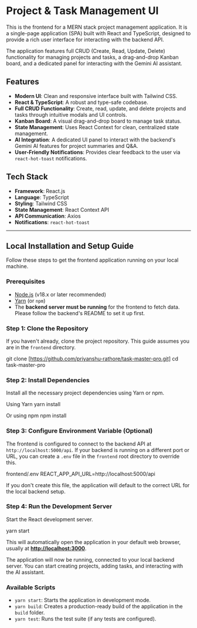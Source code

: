 # Project & Task Management UI

This is the frontend for a MERN stack project management application. It is a single-page application (SPA) built with React and TypeScript, designed to provide a rich user interface for interacting with the backend API.

The application features full CRUD (Create, Read, Update, Delete) functionality for managing projects and tasks, a drag-and-drop Kanban board, and a dedicated panel for interacting with the Gemini AI assistant.

## Features

-   **Modern UI**: Clean and responsive interface built with Tailwind CSS.
-   **React & TypeScript**: A robust and type-safe codebase.
-   **Full CRUD Functionality**: Create, read, update, and delete projects and tasks through intuitive modals and UI controls.
-   **Kanban Board**: A visual drag-and-drop board to manage task status.
-   **State Management**: Uses React Context for clean, centralized state management.
-   **AI Integration**: A dedicated UI panel to interact with the backend's Gemini AI features for project summaries and Q&A.
-   **User-Friendly Notifications**: Provides clear feedback to the user via `react-hot-toast` notifications.

## Tech Stack

-   **Framework**: React.js
-   **Language**: TypeScript
-   **Styling**: Tailwind CSS
-   **State Management**: React Context API
-   **API Communication**: Axios
-   **Notifications**: `react-hot-toast`

---

## Local Installation and Setup Guide

Follow these steps to get the frontend application running on your local machine.

### Prerequisites

-   [Node.js](https://nodejs.org/) (v18.x or later recommended)
-   [Yarn](https://yarnpkg.com/) (or `npm`)
-   The **backend server must be running** for the frontend to fetch data. Please follow the backend's README to set it up first.

### Step 1: Clone the Repository

If you haven't already, clone the project repository. This guide assumes you are in the `frontend` directory.

git clone [https://github.com/priyanshu-rathore/task-master-pro.git]
cd task-master-pro


### Step 2: Install Dependencies

Install all the necessary project dependencies using Yarn or npm.

Using Yarn
yarn install

Or using npm
npm install


### Step 3: Configure Environment Variable (Optional)

The frontend is configured to connect to the backend API at `http://localhost:5000/api`. If your backend is running on a different port or URL, you can create a `.env` file in the `frontend` root directory to override this.

frontend/.env
REACT_APP_API_URL=http://localhost:5000/api


If you don't create this file, the application will default to the correct URL for the local backend setup.

### Step 4: Run the Development Server

Start the React development server.

yarn start


This will automatically open the application in your default web browser, usually at [**http://localhost:3000**](http://localhost:3000).

The application will now be running, connected to your local backend server. You can start creating projects, adding tasks, and interacting with the AI assistant.

### Available Scripts

-   `yarn start`: Starts the application in development mode.
-   `yarn build`: Creates a production-ready build of the application in the `build` folder.
-   `yarn test`: Runs the test suite (if any tests are configured).
